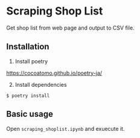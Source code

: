 # Scraping Shop List

Get shop list from web page and output to CSV file.

## Installation

1. Install poetry

https://cocoatomo.github.io/poetry-ja/

2. Install dependencies

```
$ poetry install
```

## Basic usage

Open `scraping_shoplist.ipynb` and exuecute it.
